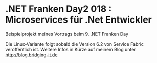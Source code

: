 # .NET Franken Day2 018 : Microservices für .Net Entwickler
Beispielprojekt meines Vortrags beim 9. .NET Franken Day

Die Linux-Variante folgt sobald die Version 6.2 von Service Fabric veröffentlich ist.  Weitere Infos in Kürze auf meinem Blog unter http://blog.bridging-it.de 
